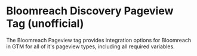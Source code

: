 # Bloomreach Discovery Pageview Tag (unofficial)
The Bloomreach Pageview tag provides integration options for Bloomreach in GTM for all of it's pageview types, including all required variables.
